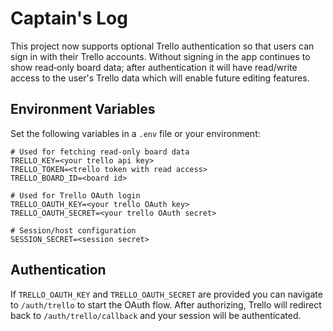 # Captain's Log

This project now supports optional Trello authentication so that users can sign in with their Trello accounts. Without signing in the app continues to show read‑only board data; after authentication it will have read/write access to the user's Trello data which will enable future editing features.

## Environment Variables

Set the following variables in a `.env` file or your environment:

```
# Used for fetching read‑only board data
TRELLO_KEY=<your trello api key>
TRELLO_TOKEN=<trello token with read access>
TRELLO_BOARD_ID=<board id>

# Used for Trello OAuth login
TRELLO_OAUTH_KEY=<your trello OAuth key>
TRELLO_OAUTH_SECRET=<your trello OAuth secret>

# Session/host configuration
SESSION_SECRET=<session secret>
```

## Authentication

If `TRELLO_OAUTH_KEY` and `TRELLO_OAUTH_SECRET` are provided you can navigate to `/auth/trello` to start the OAuth flow. After authorizing, Trello will redirect back to `/auth/trello/callback` and your session will be authenticated.
